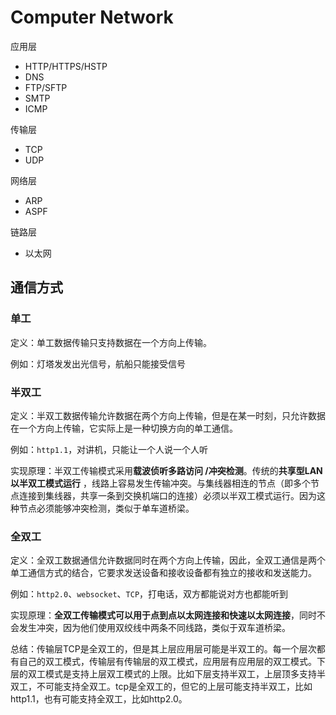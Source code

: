 # Computer Network

应用层

- HTTP/HTTPS/HSTP
- DNS
- FTP/SFTP
- SMTP
- ICMP

传输层

- TCP
- UDP

网络层

- ARP
- ASPF

链路层

- 以太网

## 通信方式

###  单工

定义：单工数据传输只支持数据在一个方向上传输。

例如：灯塔发发出光信号，航船只能接受信号

### 半双工

定义：半双工数据传输允许数据在两个方向上传输，但是在某一时刻，只允许数据在一个方向上传输，它实际上是一种切换方向的单工通信。

例如：`http1.1`，对讲机，只能让一个人说一个人听

实现原理：半双工传输模式采用**载波侦听多路访问 /冲突检测**。传统的**共享型LAN以半双工模式运行** ，线路上容易发生传输冲突。与集线器相连的节点（即多个节点连接到集线器，共享一条到交换机端口的连接）必须以半双工模式运行。因为这种节点必须能够冲突检测，类似于单车道桥梁。

### 全双工

定义：全双工数据通信允许数据同时在两个方向上传输，因此，全双工通信是两个单工通信方式的结合，它要求发送设备和接收设备都有独立的接收和发送能力。

例如：`http2.0`、`websocket`、`TCP`，打电话，双方都能说对方也都能听到

实现原理：**全双工传输模式可以用于点到点以太网连接和快速以太网连接**，同时不会发生冲突，因为他们使用双绞线中两条不同线路，类似于双车道桥梁。



总结：传输层TCP是全双工的，但是其上层应用层可能是半双工的。每一个层次都有自己的双工模式，传输层有传输层的双工模式，应用层有应用层的双工模式。下层的双工模式是支持上层双工模式的上限。比如下层支持半双工，上层顶多支持半双工，不可能支持全双工。tcp是全双工的，但它的上层可能支持半双工，比如http1.1，也有可能支持全双工，比如http2.0。
